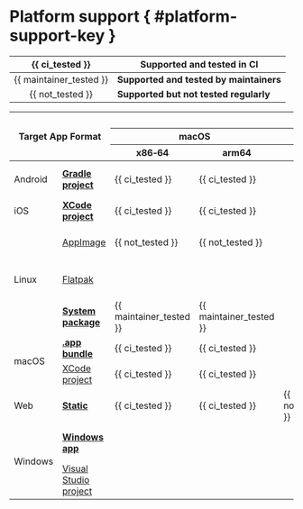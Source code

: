 # Platform support { #platform-support-key }

|      {{ ci_tested }}      | Supported and tested in CI              |
|:-------------------------:|-----------------------------------------|
|  {{ maintainer_tested }}  | **Supported and tested by maintainers** |
|     {{ not_tested }}      | **Supported but not tested regularly**  |

<table class="platform-support-table">
<colgroup>
<col style="width: 7%" />
<col style="width: 35%" />
<col style="width: 8%" />
<col style="width: 7%" />
<col style="width: 8%" />
<col style="width: 1%" />
<col style="width: 5%" />
<col style="width: 5%" />
<col style="width: 3%" />
<col style="width: 7%" />
<col style="width: 7%" />
<col style="width: 8%" />
<col style="width: 7%" />
<col style="width: 7%" />
</colgroup>
<thead>
<tr>
<th colspan="2" rowspan="3">Target App Format</th>
<th colspan="11">Host System</th>
</tr>
<tr>
<th colspan="2">macOS</th>
<th colspan="5">Windows</th>
<th colspan="4">Linux</th>
</tr>
<tr>
<th>x86‑64</th>
<th>arm64</th>
<th>x86</th>
<th colspan="2">x86‑64</th>
<th colspan="2">arm64</th>
<th>x86</th>
<th>x86‑64</th>
<th>arm</th>
<th>arm64</th>
</tr>
</thead>
<tbody>
<tr>
<td>Android</td>
<td><a href="android/gradle"><strong>Gradle project</strong></a></td>
<td>{{ ci_tested }}</td>
<td>{{ ci_tested }}</td>
<td></td>
<td colspan="2">{{ ci_tested }}</td>
<td colspan="2"></td>
<td>{{ not_tested }}</td>
<td>{{ ci_tested }}</td>
<td>{{ not_tested }}</td>
<td>{{ not_tested }}</td>
</tr>
<tr>
<td>iOS</td>
<td><a href="./iOS/xcode"><strong>XCode project</strong></a></td>
<td>{{ ci_tested }}</td>
<td>{{ ci_tested }}</td>
<td></td>
<td colspan="2"></td>
<td colspan="2"></td>
<td></td>
<td></td>
<td></td>
<td></td>
</tr>
<tr>
<td rowspan="3">Linux</td>
<td><a href="./linux/appimage">AppImage</a></td>
<td>{{ not_tested }}</td>
<td>{{ not_tested }}</td>
<td></td>
<td colspan="2"></td>
<td colspan="2"></td>
<td>{{ not_tested }}</td>
<td>{{ not_tested }}</td>
<td>{{ not_tested }}</td>
<td>{{ not_tested }}</td>
</tr>
<tr>
<td><a href="./linux/flatpak">Flatpak</a></td>
<td class="tested-status-symbol"></td>
<td></td>
<td></td>
<td colspan="2"></td>
<td colspan="2"></td>
<td>{{ not_tested }}</td>
<td>{{ ci_tested }}</td>
<td>{{ not_tested }}</td>
<td>{{ ci_tested }}</td>
</tr>
<tr>
<td><a href="./linux/system"><strong>System package</strong></a></td>
<td class="tested-status-symbol">{{ maintainer_tested }}</td>
<td>{{ maintainer_tested }}</td>
<td></td>
<td colspan="2"></td>
<td colspan="2"></td>
<td>{{ not_tested }}</td>
<td>{{ ci_tested }}</td>
<td>{{ not_tested }}</td>
<td>{{ ci_tested }}</td>
</tr>
<tr>
<td rowspan="2">macOS</td>
<td><a href="./macOS/app"><strong>.app bundle</strong></a></td>
<td>{{ ci_tested }}</td>
<td>{{ ci_tested }}</td>
<td></td>
<td colspan="2"></td>
<td colspan="2"></td>
<td></td>
<td></td>
<td></td>
<td></td>
</tr>
<tr>
<td><a href="./macOS/xcode/#"><span>XCode project</span></a></td>
<td class="tested-status-symbol">{{ ci_tested }}</td>
<td>{{ ci_tested }}</td>
<td></td>
<td colspan="2"></td>
<td colspan="2"></td>
<td></td>
<td></td>
<td></td>
<td></td>
</tr>
<tr>
<td>Web</td>
<td><a href="./web/static/#"><strong>Static</strong></a></td>
<td>{{ ci_tested }}</td>
<td>{{ ci_tested }}</td>
<td>{{ not_tested }}</td>
<td colspan="2">{{ ci_tested }}</td>
<td colspan="2">{{ not_tested }}</td>
<td>{{ not_tested }}</td>
<td>{{ ci_tested }}</td>
<td>{{ not_tested }}</td>
<td>{{ ci_tested }}</td>
</tr>
<tr>
<td class="target-app-format-windows" rowspan="2">Windows</td>
<td><a href="./windows/app"><strong>Windows app</strong></a></td>
<td></td>
<td></td>
<td></td>
<td colspan="2">{{ ci_tested }}</td>
<td colspan="2"></td>
<td></td>
<td></td>
<td></td>
<td></td>
</tr>
<tr>
<td><a href="./windows/visualstudio"><span>Visual Studio project</span></a></td>
<td class="tested-status-symbol"></td>
<td></td>
<td></td>
<td colspan="2">{{ ci_tested }}</td>
<td colspan="2"></td>
<td></td>
<td></td>
<td></td>
<td></td>
</tr>
</tbody>
</table>
